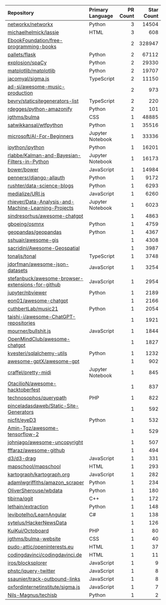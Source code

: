 | Repository | Primary Language | PR Count | Star Count |
| :-- | :-- | --: | --: |
| [networkx/networkx](https://github.com/networkx/networkx) | Python | 3 | 14504 |
| [michaelhelmick/lassie](https://github.com/michaelhelmick/lassie) | HTML | 3 | 608 |
| [EbookFoundation/free-programming-books](https://github.com/EbookFoundation/free-programming-books) |  | 2 | 328947 |
| [pallets/flask](https://github.com/pallets/flask) | Python | 2 | 67112 |
| [explosion/spaCy](https://github.com/explosion/spaCy) | Python | 2 | 29330 |
| [matplotlib/matplotlib](https://github.com/matplotlib/matplotlib) | Python | 2 | 19707 |
| [jacomyal/sigma.js](https://github.com/jacomyal/sigma.js) | TypeScript | 2 | 11150 |
| [ad-si/awesome-music-production](https://github.com/ad-si/awesome-music-production) |  | 2 | 973 |
| [bevry/staticsitegenerators-list](https://github.com/bevry/staticsitegenerators-list) | TypeScript | 2 | 220 |
| [rdegges/python-amazonify](https://github.com/rdegges/python-amazonify) | Python | 2 | 101 |
| [jgthms/bulma](https://github.com/jgthms/bulma) | CSS | 1 | 48885 |
| [satwikkansal/wtfpython](https://github.com/satwikkansal/wtfpython) | Python | 1 | 35516 |
| [microsoft/AI-For-Beginners](https://github.com/microsoft/AI-For-Beginners) | Jupyter Notebook | 1 | 33336 |
| [ipython/ipython](https://github.com/ipython/ipython) | Python | 1 | 16201 |
| [rlabbe/Kalman-and-Bayesian-Filters-in-Python](https://github.com/rlabbe/Kalman-and-Bayesian-Filters-in-Python) | Jupyter Notebook | 1 | 16173 |
| [bower/bower](https://github.com/bower/bower) | JavaScript | 1 | 14984 |
| [pennersr/django-allauth](https://github.com/pennersr/django-allauth) | Python | 1 | 9172 |
| [rushter/data-science-blogs](https://github.com/rushter/data-science-blogs) | Python | 1 | 6293 |
| [medialize/URI.js](https://github.com/medialize/URI.js) | JavaScript | 1 | 6260 |
| [rhiever/Data-Analysis-and-Machine-Learning-Projects](https://github.com/rhiever/Data-Analysis-and-Machine-Learning-Projects) | Jupyter Notebook | 1 | 6023 |
| [sindresorhus/awesome-chatgpt](https://github.com/sindresorhus/awesome-chatgpt) |  | 1 | 4863 |
| [gboeing/osmnx](https://github.com/gboeing/osmnx) | Python | 1 | 4759 |
| [geopandas/geopandas](https://github.com/geopandas/geopandas) | Python | 1 | 4367 |
| [sshuair/awesome-gis](https://github.com/sshuair/awesome-gis) |  | 1 | 4308 |
| [sacridini/Awesome-Geospatial](https://github.com/sacridini/Awesome-Geospatial) |  | 1 | 3987 |
| [tonaljs/tonal](https://github.com/tonaljs/tonal) | TypeScript | 1 | 3748 |
| [jdorfman/awesome-json-datasets](https://github.com/jdorfman/awesome-json-datasets) | JavaScript | 1 | 3254 |
| [stefanbuck/awesome-browser-extensions-for-github](https://github.com/stefanbuck/awesome-browser-extensions-for-github) | JavaScript | 1 | 2954 |
| [jupyter/nbviewer](https://github.com/jupyter/nbviewer) | Python | 1 | 2189 |
| [eon01/awesome-chatgpt](https://github.com/eon01/awesome-chatgpt) |  | 1 | 2166 |
| [cuthbertLab/music21](https://github.com/cuthbertLab/music21) | Python | 1 | 2054 |
| [taishi-i/awesome-ChatGPT-repositories](https://github.com/taishi-i/awesome-ChatGPT-repositories) |  | 1 | 1921 |
| [mourner/bullshit.js](https://github.com/mourner/bullshit.js) | JavaScript | 1 | 1844 |
| [OpenMindClub/awesome-chatgpt](https://github.com/OpenMindClub/awesome-chatgpt) |  | 1 | 1827 |
| [kvesteri/sqlalchemy-utils](https://github.com/kvesteri/sqlalchemy-utils) | Python | 1 | 1232 |
| [awesome-gptX/awesome-gpt](https://github.com/awesome-gptX/awesome-gpt) |  | 1 | 902 |
| [craffel/pretty-midi](https://github.com/craffel/pretty-midi) | Jupyter Notebook | 1 | 845 |
| [OtacilioN/awesome-hacktoberfest](https://github.com/OtacilioN/awesome-hacktoberfest) |  | 1 | 837 |
| [technosophos/querypath](https://github.com/technosophos/querypath) | PHP | 1 | 822 |
| [pinceladasdaweb/Static-Site-Generators](https://github.com/pinceladasdaweb/Static-Site-Generators) |  | 1 | 592 |
| [nicfit/eyeD3](https://github.com/nicfit/eyeD3) | Python | 1 | 532 |
| [Amin-Tgz/awesome-tensorflow-2](https://github.com/Amin-Tgz/awesome-tensorflow-2) |  | 1 | 529 |
| [johnjago/awesome-uncopyright](https://github.com/johnjago/awesome-uncopyright) |  | 1 | 507 |
| [fffaraz/awesome-github](https://github.com/fffaraz/awesome-github) |  | 1 | 494 |
| [d3/d3-drag](https://github.com/d3/d3-drag) | JavaScript | 1 | 331 |
| [mapschool/mapschool](https://github.com/mapschool/mapschool) | HTML | 1 | 293 |
| [kartograph/kartograph.org](https://github.com/kartograph/kartograph.org) | JavaScript | 1 | 282 |
| [adamlwgriffiths/amazon_scraper](https://github.com/adamlwgriffiths/amazon_scraper) | Python | 1 | 234 |
| [OliverSherouse/wbdata](https://github.com/OliverSherouse/wbdata) | Python | 1 | 180 |
| [tibirna/qgit](https://github.com/tibirna/qgit) | C++ | 1 | 172 |
| [lethain/extraction](https://github.com/lethain/extraction) | Python | 1 | 148 |
| [levibotelho/LearnAngular](https://github.com/levibotelho/LearnAngular) | C# | 1 | 138 |
| [sytelus/HackerNewsData](https://github.com/sytelus/HackerNewsData) |  | 1 | 126 |
| [KuiKui/Octoboard](https://github.com/KuiKui/Octoboard) | PHP | 1 | 80 |
| [jgthms/bulma-website](https://github.com/jgthms/bulma-website) | CSS | 1 | 40 |
| [pudo-attic/openinterests.eu](https://github.com/pudo-attic/openinterests.eu) | HTML | 1 | 37 |
| [codingdavinci/codingdavinci.de](https://github.com/codingdavinci/codingdavinci.de) | HTML | 1 | 11 |
| [iros/blocksplorer](https://github.com/iros/blocksplorer) | JavaScript | 1 | 9 |
| [phstc/jquery-twitter](https://github.com/phstc/jquery-twitter) | JavaScript | 1 | 8 |
| [ssaunier/track-outbound-links](https://github.com/ssaunier/track-outbound-links) | JavaScript | 1 | 8 |
| [oxfordinternetinstitute/sigma.js](https://github.com/oxfordinternetinstitute/sigma.js) | JavaScript | 1 | 7 |
| [Nils-Magnus/techisb](https://github.com/Nils-Magnus/techisb) | Python | 1 | 2 |
